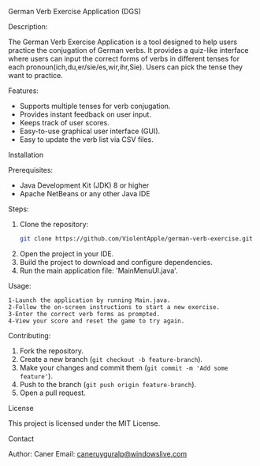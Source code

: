 German Verb Exercise Application (DGS)

Description:

The German Verb Exercise Application is a tool designed to help users practice the conjugation of German verbs. It provides a quiz-like interface where users can input the correct forms of verbs in different tenses for each pronoun(ich,du,er/sie/es,wir,ihr,Sie). Users can pick the tense they want to practice. 

Features:

- Supports multiple tenses for verb conjugation.
- Provides instant feedback on user input.
- Keeps track of user scores.
- Easy-to-use graphical user interface (GUI).
- Easy to update the verb list via CSV files.

Installation

Prerequisites:

- Java Development Kit (JDK) 8 or higher
- Apache NetBeans or any other Java IDE

Steps:

1. Clone the repository:
   ```bash
   git clone https://github.com/ViolentApple/german-verb-exercise.git
2. Open the project in your IDE.
3. Build the project to download and configure dependencies.
4. Run the main application file: 'MainMenuUI.java'.

Usage:

    1-Launch the application by running Main.java.
    2-Follow the on-screen instructions to start a new exercise.
    3-Enter the correct verb forms as prompted.
    4-View your score and reset the game to try again.

Contributing:

1. Fork the repository.
2. Create a new branch (`git checkout -b feature-branch`).
3. Make your changes and commit them (`git commit -m 'Add some feature'`).
4. Push to the branch (`git push origin feature-branch`).
5. Open a pull request.

License

This project is licensed under the MIT License.


Contact

Author: Caner
Email: caneruyguralp@windowslive.com

